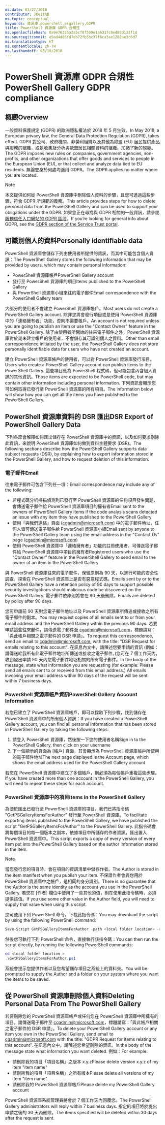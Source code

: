 ```yaml
---
ms.date: 03/27/2018
contributor: JKeithB
ms.topic: conceptual
keywords: 資源庫,powershell,psgallery,GDPR
title: PowerShell 資源庫 GDPR 合規性
ms.openlocfilehash: 0a9e76325a2a5cf8f509e1a6317c8ed88d133f1d
ms.sourcegitcommit: e9ad4d85fd7eb72fb5bc37f6ca3ae1282ae3c6d7
ms.translationtype: HT
ms.contentlocale: zh-TW
ms.lasthandoff: 05/10/2018
---
```

# <a name="powershell-gallery-gdpr-compliance"></a><span data-ttu-id="300ad-103">PowerShell 資源庫 GDPR 合規性</span><span class="sxs-lookup"><span data-stu-id="300ad-103">PowerShell Gallery GDPR compliance</span></span>

## <a name="overview"></a><span data-ttu-id="300ad-104">概觀</span><span class="sxs-lookup"><span data-stu-id="300ad-104">Overview</span></span>

<span data-ttu-id="300ad-105">一般資料保護規定 (GDPR) 的歐洲隱私權法於 2018 年 5 月生效。</span><span class="sxs-lookup"><span data-stu-id="300ad-105">In May 2018, a European privacy law, the General Data Protection Regulation (GDPR), takes effect.</span></span>
<span data-ttu-id="300ad-106">GDPR 對公司、政府機關、非營利組織以及其他為歐盟 (EU) 居民提供產品與服務的組織，或是收集及分析與歐盟居民相關資料的組織，加諸了新的規範。</span><span class="sxs-lookup"><span data-stu-id="300ad-106">The GDPR imposes new rules on companies, government agencies, non-profits, and other organizations that offer goods and services to people in the European Union (EU), or that collect and analyze data tied to EU residents.</span></span>
<span data-ttu-id="300ad-107">無論您身於何處均適用 GDPR。</span><span class="sxs-lookup"><span data-stu-id="300ad-107">The GDPR applies no matter where you are located.</span></span>

> [!NOTE]
> <span data-ttu-id="300ad-108">本文提供如何從 PowerShell 資源庫中刪除個人資料的步驟，且您可透過這些步驟，符合 GDPR 所規範的義務。</span><span class="sxs-lookup"><span data-stu-id="300ad-108">This article provides steps for how to delete personal data from the PowerShell Gallery and can be used to support your obligations under the GDPR.</span></span> <span data-ttu-id="300ad-109">如果您正在尋找與 GDPR 相關的一般資訊，請參閱[服務信任入口網站的 GDPR 區段](https://servicetrust.microsoft.com/ViewPage/GDPRGetStarted)。</span><span class="sxs-lookup"><span data-stu-id="300ad-109">If you’re looking for general info about GDPR, see the [GDPR section of the Service Trust portal](https://servicetrust.microsoft.com/ViewPage/GDPRGetStarted).</span></span>

## <a name="personally-identifiable-data"></a><span data-ttu-id="300ad-110">可識別個人的資料</span><span class="sxs-lookup"><span data-stu-id="300ad-110">Personally identifiable data</span></span>

<span data-ttu-id="300ad-111">PowerShell 資源庫會儲存下列由使用者所提供的資訊，而其中可能包含個人資訊：</span><span class="sxs-lookup"><span data-stu-id="300ad-111">The PowerShell Gallery stores the following information that may be provided by users, which may contain personal information:</span></span>

* <span data-ttu-id="300ad-112">PowerShell 資源庫帳戶</span><span class="sxs-lookup"><span data-stu-id="300ad-112">PowerShell Gallery account</span></span>
* <span data-ttu-id="300ad-113">發行至 PowerShell 資源庫的項目</span><span class="sxs-lookup"><span data-stu-id="300ad-113">Items published to the PowerShell Gallery</span></span>
* <span data-ttu-id="300ad-114">與 PowerShell 資源庫小組來往的電子郵件</span><span class="sxs-lookup"><span data-stu-id="300ad-114">Email correspondence with the PowerShell Gallery team</span></span>

<span data-ttu-id="300ad-115">大部分的使用者不會建立 PowerShell 資源庫帳戶。</span><span class="sxs-lookup"><span data-stu-id="300ad-115">Most users do not create a PowerShell Gallery account.</span></span>
<span data-ttu-id="300ad-116">除非您將會發行項目或是使用 PowerShell 資源庫中的「連絡擁有者」功能，否則不需要帳戶。</span><span class="sxs-lookup"><span data-stu-id="300ad-116">An account is not required unless you are going to publish an item or use the "Contact Owner" feature in the PowerShell Gallery.</span></span>
<span data-ttu-id="300ad-117">除了由使用者所開始的往來電子郵件之外，PowerShell 資源庫對於尚未建立帳戶的使用者，不會儲存其可識別個人之資料。</span><span class="sxs-lookup"><span data-stu-id="300ad-117">Other than email correspondence initiated by the user, the PowerShell Gallery does not store personally identifiable data for users who have not created an account.</span></span>

<span data-ttu-id="300ad-118">建立 PowerShell 資源庫帳戶的使用者，可以對 PowerShell 資源庫發行項目。</span><span class="sxs-lookup"><span data-stu-id="300ad-118">Users who create a PowerShell Gallery account can publish items to the PowerShell Gallery.</span></span>
<span data-ttu-id="300ad-119">這些項目應為 PowerShell 程式碼，但可能包含內含個人資訊的其他資訊。</span><span class="sxs-lookup"><span data-stu-id="300ad-119">Those items are expected to be PowerShell code, but may contain other information including personal information.</span></span>
<span data-ttu-id="300ad-120">下列資訊會顯示您可如何取得已發行至 PowerShell 資源庫的所有項目。</span><span class="sxs-lookup"><span data-stu-id="300ad-120">The information below will show how you can get all the items you have published to the PowerShell Gallery.</span></span>

## <a name="dsr-export-of-powershell-gallery-data"></a><span data-ttu-id="300ad-121">PowerShell 資源庫資料的 DSR 匯出</span><span class="sxs-lookup"><span data-stu-id="300ad-121">DSR Export of PowerShell Gallery Data</span></span>

<span data-ttu-id="300ad-122">下列各節會解釋如何匯出儲存在 PowerShell 資源庫中的資訊，以及如何要求刪除此資訊，來說明 PowerShell 資源庫如何做到資料主體要求 (DSR)。</span><span class="sxs-lookup"><span data-stu-id="300ad-122">The following sections describe how the PowerShell Gallery supports data subject requests (DSR), by explaining how to export information stored in the PowerShell Gallery, and how to request deletion of this information.</span></span>

### <a name="email"></a><span data-ttu-id="300ad-123">電子郵件</span><span class="sxs-lookup"><span data-stu-id="300ad-123">Email</span></span>

<span data-ttu-id="300ad-124">往來電子郵件可包含下列任一項：</span><span class="sxs-lookup"><span data-stu-id="300ad-124">Email correspondence may include any of the following:</span></span>

* <span data-ttu-id="300ad-125">若程式碼分析掃描偵測到已發行至 PowerShell 資源庫的任何項目發生問題，會傳送電子郵件給 PowerShell 資源庫項目的擁有者</span><span class="sxs-lookup"><span data-stu-id="300ad-125">Email sent to the owners of PowerShell Gallery items if the code analysis scans detected an issue with any item they have published to the PowerShell Gallery</span></span>
* <span data-ttu-id="300ad-126">使用「與我們連絡」頁面 (cgadmin@microsoft.com) 中的電子郵件地址，任何人皆可傳送電子郵件給 PowerShell 資源庫小組</span><span class="sxs-lookup"><span data-stu-id="300ad-126">Email sent by anyone to the PowerShell Gallery team using the email address in the "Contact Us" page (cgadmin@microsoft.com)</span></span>
* <span data-ttu-id="300ad-127">使用 PowerShell 資源庫中「連絡擁有者」功能的註冊使用者，可傳送電子郵件給 PowerShell 資源庫中項目的擁有者</span><span class="sxs-lookup"><span data-stu-id="300ad-127">Registered users who use the "Contact Owner" feature in the PowerShell Gallery to send email to the owner of an item in the PowerShell Gallery</span></span>

<span data-ttu-id="300ad-128">與 PowerShell 資源庫往來的電子郵件，保留原則為 90 天，以進行可能的安全性調查，探索在 PowerShell 資源庫上是否有惡意程式碼。</span><span class="sxs-lookup"><span data-stu-id="300ad-128">Emails sent by or to the PowerShell Gallery have a retention policy of 90 days to support possible security investigations should malicious code be discovered on the PowerShell Gallery.</span></span>
<span data-ttu-id="300ad-129">電子郵件依原則將會在 90 天後刪除。</span><span class="sxs-lookup"><span data-stu-id="300ad-129">Emails are deleted by policy after 90 days.</span></span>

<span data-ttu-id="300ad-130">您可申請前 90 天對您電子郵件地址以及 PowerShell 資源庫所傳送或接收之所有電子郵件的副本。</span><span class="sxs-lookup"><span data-stu-id="300ad-130">You may request copies of all emails sent to or from your email address and the PowerShell Gallery within the previous 90 days.</span></span>
<span data-ttu-id="300ad-131">若要申請這些往來郵件，請傳送電子郵件至 cgadmin@microsoft.com，標題請寫：「與此帳戶相關之電子郵件的 DSR 申請」。</span><span class="sxs-lookup"><span data-stu-id="300ad-131">To request this correspondence, send an email to cgadmin@microsoft.com, with the title: "DSR Request for emails relating to this account".</span></span>
<span data-ttu-id="300ad-132">在訊息內文中，請陳述您要申請的資訊 (例如：請傳送給我所有此電子郵件地址所傳送或接收之電子郵件。)您可在 7 個工作天內，收到發出申請 90 天內您電子郵件地址相關的所有電子郵件。</span><span class="sxs-lookup"><span data-stu-id="300ad-132">In the body of the message, state what information you are requesting (for example: Please send all emails sent to or received from this email address.) All emails involving your email address within 90 days of the request will be sent within 7 business days.</span></span>

### <a name="powershell-gallery-account-information"></a><span data-ttu-id="300ad-133">PowerShell 資源庫帳戶資訊</span><span class="sxs-lookup"><span data-stu-id="300ad-133">PowerShell Gallery Account Information</span></span>

<span data-ttu-id="300ad-134">若您已建立了 PowerShell 資源庫帳戶，即可以採取下列步驟，找到儲存在 PowerShell 資源庫中的所有個人資訊：</span><span class="sxs-lookup"><span data-stu-id="300ad-134">If you have created a PowerShell Gallery account, you can find all personal information that has been stored in PowerShell Gallery by taking the following steps:</span></span>

1. <span data-ttu-id="300ad-135">請登入 PowerShell 資源庫，然後按一下您的使用者名稱</span><span class="sxs-lookup"><span data-stu-id="300ad-135">Sign in to the PowerShell Gallery, then click on your username</span></span>
2. <span data-ttu-id="300ad-136">下一個顯示的頁面為 [帳戶] 頁面，其會顯示為 PowerShell 資源庫帳戶所使用的電子郵件地址</span><span class="sxs-lookup"><span data-stu-id="300ad-136">The next page displayed is the Account page, which shows the email address used for the PowerShell Gallery account</span></span>

<span data-ttu-id="300ad-137">若您在 PowerShell 資源庫中建立了多個帳戶，則必須為每個帳戶重複這些步驟。</span><span class="sxs-lookup"><span data-stu-id="300ad-137">If you have created more than one account in the PowerShell Gallery, you will need to repeat these steps for each account.</span></span>

### <a name="items-in-the-powershell-gallery"></a><span data-ttu-id="300ad-138">PowerShell 資源庫中的項目</span><span class="sxs-lookup"><span data-stu-id="300ad-138">Items in the PowerShell Gallery</span></span>

<span data-ttu-id="300ad-139">為便於匯出已發行至 PowerShell 資源庫的項目，我們已將指令碼 "GetPSGalleryItemsForAuthor" 發行至 PowerShell 資源庫。</span><span class="sxs-lookup"><span data-stu-id="300ad-139">To facilitate exporting items published to the PowerShell Gallery, we have published the script "GetPSGalleryItemsForAuthor" to the PowerShell Gallery.</span></span>
<span data-ttu-id="300ad-140">此指令碼會將每個項目的每一個版本之副本，依據項目中所儲存的作者資訊，匯出置入 PowerShell 資源庫中。</span><span class="sxs-lookup"><span data-stu-id="300ad-140">This script exports a copy of every version of every item put into the PowerShell Gallery based on the author information stored in the item.</span></span>

> [!NOTE]
> <span data-ttu-id="300ad-141">當您發行您的項目時，會在項目的資訊清單中儲存作者。</span><span class="sxs-lookup"><span data-stu-id="300ad-141">The Author is stored in the item manifest when you publish your item.</span></span>
> <span data-ttu-id="300ad-142">不保證作者會與您用於 PowerShell 資源庫中之帳戶，是相同的身分識別。</span><span class="sxs-lookup"><span data-stu-id="300ad-142">There is no guarantee that the Author is the same identity as the account you use in the PowerShell Gallery.</span></span>
> <span data-ttu-id="300ad-143">若您在 [作者] 欄位中使用了一些其他的值，則在使用此指令碼時，必須提供該值。</span><span class="sxs-lookup"><span data-stu-id="300ad-143">If you use some other value in the Author field, you will need to supply that value when using this script.</span></span>

<span data-ttu-id="300ad-144">您可使用下列 PowerShell 命令，下載此指令碼：</span><span class="sxs-lookup"><span data-stu-id="300ad-144">You may download the script by using the following PowerShell command:</span></span>

```powershell
Save-Script GetPSGalleryItemsForAuthor -path <local folder location> -repository psgallery
```

<span data-ttu-id="300ad-145">然後您可執行下列 PowerShell 命令，直接執行該指令碼：</span><span class="sxs-lookup"><span data-stu-id="300ad-145">You can then run the script directly, by running the following PowerShell commands:</span></span>

```powershell
cd <local folder location >
.\GetPSGalleryItemsForAuthor.ps1
```

<span data-ttu-id="300ad-146">系統會提示您提供作者以及您希望儲存項目之系統上的資料夾。</span><span class="sxs-lookup"><span data-stu-id="300ad-146">You will be prompted to supply the Author and a folder on your system where you want the items to be saved.</span></span>

## <a name="deleting-personal-data-from-the-powershell-gallery"></a><span data-ttu-id="300ad-147">從 PowerShell 資源庫刪除個人資料</span><span class="sxs-lookup"><span data-stu-id="300ad-147">Deleting Personal Data From The PowerShell Gallery</span></span>

<span data-ttu-id="300ad-148">若要刪除您的 PowerShell 資源庫帳戶或任何您在 PowerShell 資源庫中所擁有的項目，請傳送電子郵件至 cgadmin@microsoft.com，標題請寫：「與此帳戶相關之電子郵件的 DSR 申請」。</span><span class="sxs-lookup"><span data-stu-id="300ad-148">To delete your PowerShell Gallery account or any item you own in the PowerShell Gallery, send email to cgadmin@microsoft.com with the title: "GDPR Request for items relating to this account".</span></span>
<span data-ttu-id="300ad-149">在訊息內文中，請陳述您希望刪除的資訊。</span><span class="sxs-lookup"><span data-stu-id="300ad-149">In the body of the message state what information you want deleted.</span></span> <span data-ttu-id="300ad-150">例如：</span><span class="sxs-lookup"><span data-stu-id="300ad-150">For example:</span></span>

* <span data-ttu-id="300ad-151">請刪除我的項目「項目名稱」之版本 x.y.z</span><span class="sxs-lookup"><span data-stu-id="300ad-151">Please delete version x.y.z of my item "item name"</span></span>
* <span data-ttu-id="300ad-152">請刪除我的項目「項目名稱」之所有版本</span><span class="sxs-lookup"><span data-stu-id="300ad-152">Please delete all versions of my item "item name"</span></span>
* <span data-ttu-id="300ad-153">請刪除我的 PowerShell 資源庫帳戶</span><span class="sxs-lookup"><span data-stu-id="300ad-153">Please delete my PowerShell Gallery account</span></span>

<span data-ttu-id="300ad-154">PowerShell 資源庫系統管理員將會於 7 個工作天內回覆您。</span><span class="sxs-lookup"><span data-stu-id="300ad-154">The PowerShell Gallery administrators will reply within 7 business days.</span></span>
<span data-ttu-id="300ad-155">指定的項目將於提出申請之後的 30 天內刪除。</span><span class="sxs-lookup"><span data-stu-id="300ad-155">The items specified will be deleted within 30 days after the request is sent.</span></span>
